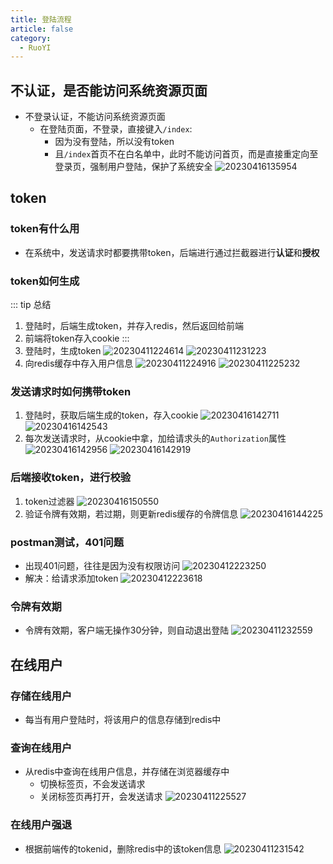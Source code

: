 ```yaml
---
title: 登陆流程
article: false
category:
  - RuoYI
---
```



## 不认证，是否能访问系统资源页面
- 不登录认证，不能访问系统资源页面
  - 在登陆页面，不登录，直接键入`/index`:
    - 因为没有登陆，所以没有token
    - 且`/index`首页不在白名单中，此时不能访问首页，而是直接重定向至登录页，强制用户登陆，保护了系统安全
![20230416135954](https://blog-image-9943.oss-cn-beijing.aliyuncs.com/20230416135954.png)

## token
### token有什么用
- 在系统中，发送请求时都要携带token，后端进行通过拦截器进行**认证**和**授权**
### token如何生成
::: tip 总结
1. 登陆时，后端生成token，并存入redis，然后返回给前端
2. 前端将token存入cookie
:::
1. 登陆时，生成token
![20230411224614](https://blog-image-9943.oss-cn-beijing.aliyuncs.com/20230411224614.png)
![20230411231223](https://blog-image-9943.oss-cn-beijing.aliyuncs.com/20230411231223.png)
2. 向redis缓存中存入用户信息
![20230411224916](https://blog-image-9943.oss-cn-beijing.aliyuncs.com/20230411224916.png)
![20230411225232](https://blog-image-9943.oss-cn-beijing.aliyuncs.com/20230411225232.png)
### 发送请求时如何携带token
1. 登陆时，获取后端生成的token，存入cookie
![20230416142711](https://blog-image-9943.oss-cn-beijing.aliyuncs.com/20230416142711.png)
![20230416142543](https://blog-image-9943.oss-cn-beijing.aliyuncs.com/20230416142543.png)
2. 每次发送请求时，从cookie中拿，加给请求头的`Authorization`属性
![20230416142956](https://blog-image-9943.oss-cn-beijing.aliyuncs.com/20230416142956.png)
![20230416142919](https://blog-image-9943.oss-cn-beijing.aliyuncs.com/20230416142919.png)
### 后端接收token，进行校验
1. token过滤器
![20230416150550](https://blog-image-9943.oss-cn-beijing.aliyuncs.com/20230416150550.png)
2. 验证令牌有效期，若过期，则更新redis缓存的令牌信息
![20230416144225](https://blog-image-9943.oss-cn-beijing.aliyuncs.com/20230416144225.png)
### postman测试，401问题
- 出现401问题，往往是因为没有权限访问
![20230412223250](https://blog-image-9943.oss-cn-beijing.aliyuncs.com/20230412223250.png)
- 解决：给请求添加token
![20230412223618](https://blog-image-9943.oss-cn-beijing.aliyuncs.com/20230412223618.png)
### 令牌有效期
- 令牌有效期，客户端无操作30分钟，则自动退出登陆
![20230411232559](https://blog-image-9943.oss-cn-beijing.aliyuncs.com/20230411232559.png)
## 在线用户
### 存储在线用户
- 每当有用户登陆时，将该用户的信息存储到redis中
### 查询在线用户
- 从redis中查询在线用户信息，并存储在浏览器缓存中
  - 切换标签页，不会发送请求
  - 关闭标签页再打开，会发送请求
![20230411225527](https://blog-image-9943.oss-cn-beijing.aliyuncs.com/20230411225527.png)
### 在线用户强退
- 根据前端传的tokenid，删除redis中的该token信息
![20230411231542](https://blog-image-9943.oss-cn-beijing.aliyuncs.com/20230411231542.png)
